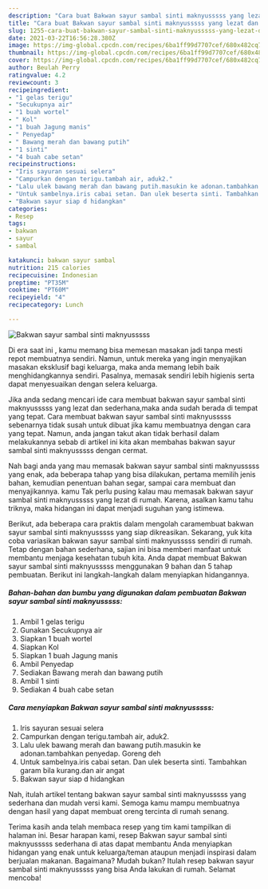 ```yaml
---
description: "Cara buat Bakwan sayur sambal sinti maknyusssss yang lezat dan Mudah Dibuat"
title: "Cara buat Bakwan sayur sambal sinti maknyusssss yang lezat dan Mudah Dibuat"
slug: 1255-cara-buat-bakwan-sayur-sambal-sinti-maknyusssss-yang-lezat-dan-mudah-dibuat
date: 2021-03-22T16:56:28.380Z
image: https://img-global.cpcdn.com/recipes/6ba1ff99d7707cef/680x482cq70/bakwan-sayur-sambal-sinti-maknyusssss-foto-resep-utama.jpg
thumbnail: https://img-global.cpcdn.com/recipes/6ba1ff99d7707cef/680x482cq70/bakwan-sayur-sambal-sinti-maknyusssss-foto-resep-utama.jpg
cover: https://img-global.cpcdn.com/recipes/6ba1ff99d7707cef/680x482cq70/bakwan-sayur-sambal-sinti-maknyusssss-foto-resep-utama.jpg
author: Beulah Perry
ratingvalue: 4.2
reviewcount: 3
recipeingredient:
- "1 gelas terigu"
- "Secukupnya air"
- "1 buah wortel"
- " Kol"
- "1 buah Jagung manis"
- " Penyedap"
- " Bawang merah dan bawang putih"
- "1 sinti"
- "4 buah cabe setan"
recipeinstructions:
- "Iris sayuran sesuai selera"
- "Campurkan dengan terigu.tambah air, aduk2."
- "Lalu ulek bawang merah dan bawang putih.masukin ke adonan.tambahkan penyedap. Goreng deh"
- "Untuk sambelnya.iris cabai setan. Dan ulek beserta sinti. Tambahkan garam bila kurang.dan air angat"
- "Bakwan sayur siap d hidangkan"
categories:
- Resep
tags:
- bakwan
- sayur
- sambal

katakunci: bakwan sayur sambal 
nutrition: 215 calories
recipecuisine: Indonesian
preptime: "PT35M"
cooktime: "PT60M"
recipeyield: "4"
recipecategory: Lunch

---
```



![Bakwan sayur sambal sinti maknyusssss](https://img-global.cpcdn.com/recipes/6ba1ff99d7707cef/680x482cq70/bakwan-sayur-sambal-sinti-maknyusssss-foto-resep-utama.jpg)

Di era  saat ini , kamu memang bisa memesan masakan jadi tanpa mesti repot membuatnya sendiri. Namun, untuk mereka yang ingin menyajikan masakan eksklusif bagi keluarga, maka anda memang lebih baik menghidangkannya sendiri. Pasalnya, memasak sendiri lebih higienis serta dapat menyesuaikan dengan selera keluarga.

Jika anda sedang mencari ide cara membuat bakwan sayur sambal sinti maknyusssss yang lezat dan sederhana,maka anda sudah berada di tempat yang tepat. Cara membuat bakwan sayur sambal sinti maknyusssss  sebenarnya tidak susah untuk dibuat jika kamu membuatnya dengan cara yang tepat. Namun, anda jangan takut akan tidak berhasil dalam melakukannya 
sebab di artikel ini kita akan membahas bakwan sayur sambal sinti maknyusssss dengan cermat.  



Nah bagi anda yang mau memasak bakwan sayur sambal sinti maknyusssss yang enak, ada beberapa tahap yang bisa dilakukan, pertama memilih jenis bahan, kemudian penentuan bahan segar, sampai cara membuat dan menyajikannya. kamu Tak perlu pusing kalau mau memasak bakwan sayur sambal sinti maknyusssss yang lezat di rumah. Karena, asalkan kamu  tahu triknya, maka hidangan ini dapat menjadi suguhan yang istimewa.

Berikut, ada beberapa cara praktis  dalam mengolah caramembuat bakwan sayur sambal sinti maknyusssss yang siap dikreasikan. Sekarang, yuk kita coba variasikan bakwan sayur sambal sinti maknyusssss sendiri di rumah. Tetap dengan bahan sederhana, sajian ini bisa memberi manfaat untuk membantu menjaga kesehatan tubuh kita. Anda dapat membuat Bakwan sayur sambal sinti maknyusssss menggunakan 9 bahan dan 5 tahap pembuatan. Berikut ini langkah-langkah dalam menyiapkan hidangannya.

<!--inarticleads1-->

##### Bahan-bahan dan bumbu yang digunakan dalam pembuatan Bakwan sayur sambal sinti maknyusssss:

1. Ambil 1 gelas terigu
1. Gunakan Secukupnya air
1. Siapkan 1 buah wortel
1. Siapkan  Kol
1. Siapkan 1 buah Jagung manis
1. Ambil  Penyedap
1. Sediakan  Bawang merah dan bawang putih
1. Ambil 1 sinti
1. Sediakan 4 buah cabe setan




<!--inarticleads2-->

##### Cara menyiapkan Bakwan sayur sambal sinti maknyusssss:

1. Iris sayuran sesuai selera
1. Campurkan dengan terigu.tambah air, aduk2.
1. Lalu ulek bawang merah dan bawang putih.masukin ke adonan.tambahkan penyedap. Goreng deh
1. Untuk sambelnya.iris cabai setan. Dan ulek beserta sinti. Tambahkan garam bila kurang.dan air angat
1. Bakwan sayur siap d hidangkan




Nah, itulah artikel tentang  bakwan sayur sambal sinti maknyusssss  yang sederhana dan mudah versi kami. Semoga kamu mampu membuatnya dengan hasil yang dapat membuat oreng tercinta di rumah senang. 

Terima kasih anda telah membaca resep yang tim kami tampilkan di halaman ini. Besar harapan kami, resep  Bakwan sayur sambal sinti maknyusssss sederhana di atas dapat membantu Anda menyiapkan hidangan yang enak untuk keluarga/teman ataupun menjadi inspirasi dalam berjualan makanan. Bagaimana? Mudah bukan? Itulah resep bakwan sayur sambal sinti maknyusssss yang bisa Anda lakukan di rumah. Selamat mencoba!

